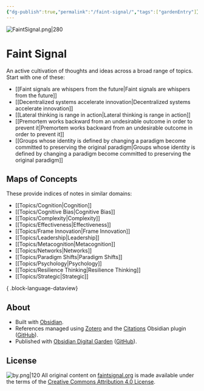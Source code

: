 ```yaml
---
{"dg-publish":true,"permalink":"/faint-signal/","tags":["gardenEntry"]}
---
```





![FaintSignal.png|280](/img/user/Attachments/FaintSignal.png)

# Faint Signal

An active cultivation of thoughts and ideas across a broad range of topics. Start with one of these:

- [[Faint signals are whispers from the future\|Faint signals are whispers from the future]]
- [[Decentralized systems accelerate innovation\|Decentralized systems accelerate innovation]]
- [[Lateral thinking is range in action\|Lateral thinking is range in action]]
- [[Premortem works backward from an undesirable outcome in order to prevent it\|Premortem works backward from an undesirable outcome in order to prevent it]]
- [[Groups whose identity is defined by changing a paradigm become committed to preserving the original paradigm\|Groups whose identity is defined by changing a paradigm become committed to preserving the original paradigm]]

## Maps of Concepts

These provide indices of notes in similar domains:
- [[Topics/Cognition\|Cognition]]
- [[Topics/Cognitive Bias\|Cognitive Bias]]
- [[Topics/Complexity\|Complexity]]
- [[Topics/Effectiveness\|Effectiveness]]
- [[Topics/Frame Innovation\|Frame Innovation]]
- [[Topics/Leadership\|Leadership]]
- [[Topics/Metacognition\|Metacognition]]
- [[Topics/Networks\|Networks]]
- [[Topics/Paradigm Shifts\|Paradigm Shifts]]
- [[Topics/Psychology\|Psychology]]
- [[Topics/Resilience Thinking\|Resilience Thinking]]
- [[Topics/Strategic\|Strategic]]

{ .block-language-dataview}

## About

- Built with [Obsidian](https://obsidian.md).
- References managed using [Zotero](https://zotero.org) and the [Citations](obsidian://show-plugin?id=obsidian-citation-plugin) Obsidian plugin ([GitHub](https://github.com/hans/obsidian-citation-plugin)).
- Published with [Obsidian Digital Garden](https://dg-docs.ole.dev/digital-garden-overview/) ([GitHub](https://github.com/oleeskild/obsidian-digital-garden)).



## License

![by.png|120](/img/user/Attachments/by.png)
All original content on [faintsignal.org](https://faintsignalorg) is made available under the terms of the [Creative Commons Attribution 4.0 License](https://creativecommons.org/licenses/by/4.0).

